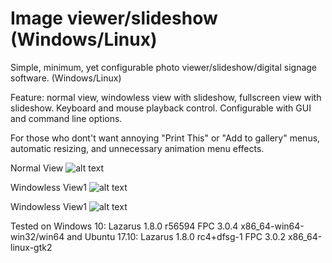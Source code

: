 # Image viewer/slideshow (Windows/Linux)
Simple, minimum, yet configurable photo viewer/slideshow/digital signage software. (Windows/Linux)

Feature: normal view, windowless view with slideshow, fullscreen view with slideshow. Keyboard and mouse playback control. 
Configurable with GUI and command line options.

For those who dont't want annoying "Print This" or "Add to gallery" menus, automatic resizing, and unnecessary animation menu effects. 


Normal View
![alt text](https://github.com/torumyax/Image-viewer/blob/master/files/bin/ImageViewerScreenshot1.png?raw=true)

Windowless View1
![alt text](https://github.com/torumyax/Image-viewer/blob/master/files/bin/ImageViewerScreenshot2.png?raw=true)

Windowless View1
![alt text](https://github.com/torumyax/Image-viewer/blob/master/files/bin/ImageViewerScreenshot3.png?raw=true)

Tested on Windows 10: Lazarus 1.8.0 r56594 FPC 3.0.4 x86_64-win64-win32/win64 and Ubuntu 17.10: Lazarus 1.8.0 rc4+dfsg-1 FPC 3.0.2 x86_64-linux-gtk2
